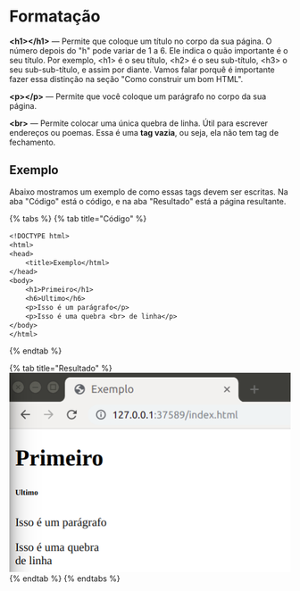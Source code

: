 # Formatação

**&lt;h1&gt;&lt;/h1&gt;** — Permite que coloque um título no corpo da sua página. O número depois do "h" pode variar de 1 a 6. Ele indica o quão importante é o seu título. Por exemplo, &lt;h1&gt; é o seu título, &lt;h2&gt; é o seu sub-título, &lt;h3&gt; o seu sub-sub-título, e assim por diante. Vamos falar porquê é importante fazer essa distinção na seção "Como construir um bom HTML".

**&lt;p&gt;&lt;/p&gt;** — Permite que você coloque um parágrafo no corpo da sua página.

**&lt;br&gt;** — Permite colocar uma única quebra de linha. Útil para escrever endereços ou poemas. Essa é uma **tag vazia**, ou seja, ela não tem tag de fechamento.

## Exemplo

Abaixo mostramos um exemplo de como essas tags devem ser escritas. Na aba "Código" está o código, e na aba "Resultado" está a página resultante.

{% tabs %}
{% tab title="Código" %}
```markup
<!DOCTYPE html>
<html>
<head>
    <title>Exemplo</html>
</head>
<body>
    <h1>Primeiro</h1>
    <h6>Ultimo</h6>
    <p>Isso é um parágrafo</p>
    <p>Isso é uma quebra <br> de linha</p>
</body>
</html>
```
{% endtab %}

{% tab title="Resultado" %}
![](../../../.gitbook/assets/formatacao.png)
{% endtab %}
{% endtabs %}

